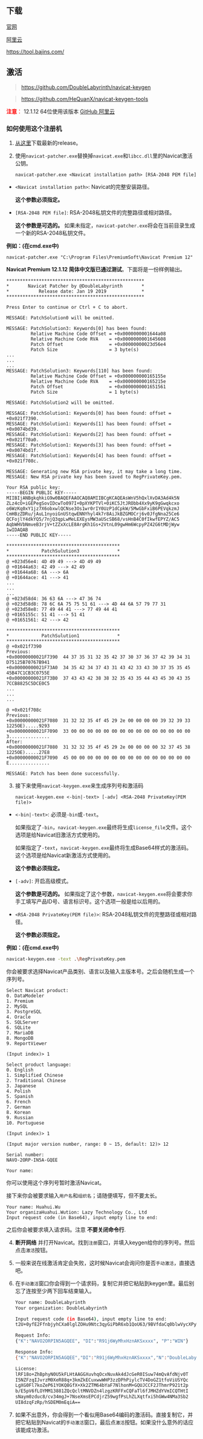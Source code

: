 ## 下载

[官网](http://download.navicat.com/download/navicat121_premium_cs_x64.exe)

[阿里云](http://yu-dev.oss-cn-hangzhou.aliyuncs.com/soft/navicat/navicat121_premium_cs_x64%2012.1.12.exe)

https://tool.bajins.com/

## 激活
> https://github.com/DoubleLabyrinth/navicat-keygen

> https://github.com/HeQuanX/navicat-keygen-tools

 <font color="#ff000">  **注意**：</font> 12.1.12 64位使用该版本 [GitHub](https://github.com/DoubleLabyrinth/navicat-keygen/files/2764401/navicat-keygen-for-x64-only.zip)[ 阿里云](http://yu-dev.oss-cn-hangzhou.aliyuncs.com/soft/navicat/navicat-keygen-for-x64-only.zip)

### 如何使用这个注册机

1. [从这里](https://github.com/yushangcl/navicat-keygen/releases)下载最新的release。


2. 使用`navicat-patcher.exe`替换掉`navicat.exe`和`libcc.dll`里的Navicat激活公钥。

   ```
   navicat-patcher.exe <Navicat installation path> [RSA-2048 PEM file]
   ```

  * `<Navicat installation path>`: Navicat的完整安装路径。

    __这个参数必须指定。__

  * `[RSA-2048 PEM file]`: RSA-2048私钥文件的完整路径或相对路径。

    __这个参数是可选的。__ 如果未指定，`navicat-patcher.exe`将会在当前目录生成一个新的RSA-2048私钥文件。

   __例如：(在cmd.exe中)__

   ```
   navicat-patcher.exe "C:\Program Files\PremiumSoft\Navicat Premium 12"
   ```

   __Navicat Premium 12.1.12 简体中文版已通过测试__。下面将是一份样例输出。

   ```
   ***************************************************
   *       Navicat Patcher by @DoubleLabyrinth       *
   *           Release date: Jan 19 2019             *
   ***************************************************

   Press Enter to continue or Ctrl + C to abort.

   MESSAGE: PatchSolution0 will be omitted.

   MESSAGE: PatchSolution3: Keywords[0] has been found:
            Relative Machine Code Offset = +0x0000000001644a08
            Relative Machine Code RVA    = +0x0000000001645608
            Patch Offset                 = +0x00000000023d56e4
            Patch Size                   = 3 byte(s)
   ...
   ...
   ...
   MESSAGE: PatchSolution3: Keywords[110] has been found:
            Relative Machine Code Offset = +0x000000000165155e
            Relative Machine Code RVA    = +0x000000000165215e
            Patch Offset                 = +0x0000000001651561
            Patch Size                   = 1 byte(s)

   MESSAGE: PatchSolution2 will be omitted.

   MESSAGE: PatchSolution1: Keywords[0] has been found: offset = +0x021f7390.
   MESSAGE: PatchSolution1: Keywords[1] has been found: offset = +0x0074bd39.
   MESSAGE: PatchSolution1: Keywords[2] has been found: offset = +0x021f70a0.
   MESSAGE: PatchSolution1: Keywords[3] has been found: offset = +0x0074bd1f.
   MESSAGE: PatchSolution1: Keywords[4] has been found: offset = +0x021f708c.

   MESSAGE: Generating new RSA private key, it may take a long time.
   MESSAGE: New RSA private key has been saved to RegPrivateKey.pem.

   Your RSA public key:
   -----BEGIN PUBLIC KEY-----
   MIIBIjANBgkqhkiG9w0BAQEFAAOCAQ8AMIIBCgKCAQEAsWnV5hQxlXvDA3Ad4k5N
   ZLz4cO+iGEPegSovIDcwTo097I+0pXYKPTVl+0iKC5JtJRObb4Xx9yK9gGwqkcxo
   o6WzKq0xY1jz7X6obxwlQCNse3Os1wr0rIY0UzP1dCpkW/5MwGbFxiB6PEVqkzmJ
   CmHBzZDRu/jAuL1nyoiGnUStqwENNYhyl4k7r8AiJkBZGMOCrj6v0JfgNna25Ce6
   QCFojlY4dkYQ5/7njQ3qpLwMeLEXEysMW3aUScSB68/vsHnB4C0fIkwfEPYZ/AC5
   AqbWHVbNmveB3rjV+tZZxXcLE8ArgKh1Gs+2VtnL09gwHm6WcpyPZ42G6tMDjWyw
   1wIDAQAB
   -----END PUBLIC KEY-----

   ******************************************
   *            PatchSulution3              *
   ******************************************
   @ +023d56e4: 4D 49 49 ---> 4D 49 49
   @ +01644a63: 42 49 ---> 42 49
   @ +01644a68: 6A ---> 6A
   @ +01644ace: 41 ---> 41
   ...
   ...
   ...
   @ +023d58d4: 36 63 6A ---> 47 36 74
   @ +023d58d8: 78 6C 6A 75 75 51 61 ---> 4D 44 6A 57 79 77 31
   @ +023d58e8: 77 49 44 41 ---> 77 49 44 41
   @ +0165155c: 51 41 ---> 51 41
   @ +01651561: 42 ---> 42

   ******************************************
   *            PatchSulution1              *
   ******************************************
   @ +0x021f7390
   Previous:
   +0x00000000021F7390  44 37 35 31 32 35 42 37 30 37 36 37 42 39 34 31  D75125B70767B941
   +0x00000000021F73A0  34 35 42 34 37 43 31 43 42 33 43 30 37 35 35 45  45B47C1CB3C0755E
   +0x00000000021F73B0  37 43 43 42 38 38 32 35 43 35 44 43 45 30 43 35  7CCB8825C5DCE0C5
   ...
   ...
   ...

   @ +0x021f708c
   Previous:
   +0x00000000021F7080  31 32 32 35 4f 45 29 2e 00 00 00 00 39 32 39 33  1225OE).....9293
   +0x00000000021F7090  33 00 00 00 00 00 00 00 00 00 00 00 00 00 00 00  3...............
   After:
   +0x00000000021F7080  31 32 32 35 4f 45 29 2e 00 00 00 00 32 37 45 38  1225OE).....27E8
   +0x00000000021F7090  45 00 00 00 00 00 00 00 00 00 00 00 00 00 00 00  E...............

   MESSAGE: Patch has been done successfully.
   ```

3. 接下来使用`navicat-keygen.exe`来生成序列号和激活码

   ```
   navicat-keygen.exe <-bin|-text> [-adv] <RSA-2048 PrivateKey(PEM file)>
   ```

  * `<-bin|-text>`: 必须是`-bin`或`-text`。

    如果指定了`-bin`，`navicat-keygen.exe`最终将生成`license_file`文件。这个选项是给Navicat旧激活方式使用的。

    如果指定了`-text`，`navicat-keygen.exe`最终将生成Base64样式的激活码。这个选项是给Navicat新激活方式使用的。

    __这个参数必须指定。__

  * `[-adv]`: 开启高级模式。

    __这个参数是可选的。__ 如果指定了这个参数，`navicat-keygen.exe`将会要求你手工填写产品ID号、语言标识号。这个选项一般是给以后用的。

  * `<RSA-2048 PrivateKey(PEM file)>`: RSA-2048私钥文件的完整路径或相对路径。

    __这个参数必须指定。__

   __例如：(在cmd.exe中)__

   ```bash
   navicat-keygen.exe -text .\RegPrivateKey.pem
   ```

   你会被要求选择Navicat产品类别、语言以及输入主版本号。之后会随机生成一个序列号。

   ```
   Select Navicat product:
   0. DataModeler
   1. Premium
   2. MySQL
   3. PostgreSQL
   4. Oracle
   5. SQLServer
   6. SQLite
   7. MariaDB
   8. MongoDB
   9. ReportViewer

   (Input index)> 1

   Select product language:
   0. English
   1. Simplified Chinese
   2. Traditional Chinese
   3. Japanese
   4. Polish
   5. Spanish
   6. French
   7. German
   8. Korean
   9. Russian
   10. Portuguese

   (Input index)> 1

   (Input major version number, range: 0 ~ 15, default: 12)> 12

   Serial number:
   NAVO-2ORP-IN5A-GQEE

   Your name:
   ```

   你可以使用这个序列号暂时激活Navicat。

   接下来你会被要求输入`用户名`和`组织名`；请随便填写，但不要太长。

   ```
   Your name: Huahui.Wu
   Your organizaHuahui.Wution: Lazy Technology Co., Ltd
   Input request code (in Base64), input empty line to end:
   ```

   之后你会被要求填入请求码。注意 __不要关闭命令行__.

4. __断开网络__ 并打开Navicat。找到`注册`窗口，并填入keygen给你的序列号。然后点击`激活`按钮。

5. 一般来说在线激活肯定会失败，这时候Navicat会询问你是否`手动激活`，直接选吧。

6. 在`手动激活`窗口你会得到一个请求码，复制它并把它粘贴到keygen里。最后别忘了连按至少两下回车结束输入。

   ```bash
   Your name: DoubleLabyrinth
   Your organization: DoubleLabyrinth

   Input request code (in Base64), input empty line to end:
   t2U+0yfE2FfnbjyhCXa0lglZOHu9Ntc3qyGiPbR6xb1QoU63/9BVfdaCq0blwVycXPyT/Vqw5joIKdM5oCRR/afCPM7iRcyhQMAnvqwc+AOKCqayVV+SqKLvtR/AbREI12w++PQ6Ewfs4A8PgB8OJ9G0jKt6Q/iJRblqi2WWw9mwy+YHcYYh3UAfygTnyj/xl+MzRymbY0lkus+6LPtpDecVsFFhM7F32Ee1QPwISko7bAkHOtkt+joPfYDdn9PDGZ4HEmeLvH6UqZCXkzgaAfynB7cQZFEkId8FsW2NGkbpM7wB2Hi3fNFgOIjutTprixTdbpFKn4w6gGc28ve23A==

   Request Info:
   {"K":"NAVO2ORPIN5AGQEE", "DI":"R91j6WyMhxHznAKSxxxx", "P":"WIN"}

   Response Info:
   {"K":"NAVO2ORPIN5AGQEE","DI":"R91j6WyMhxHznAKSxxxx","N":"DoubleLabyrinth","O":"DoubleLabyrinth","T":1547826060}

   License:
   lRF18o+ZhBphyN0U5kFLHtAAGGXuvhqOcxNuvAk4dJcGeR0ISuw74mQvAfdNjv0T
   I5NZFzqIJvrzM0XeR88q+3kmZkECuxwwWHP3zzDPhPiylcTV4DoGZ1tfoViUSYQc
   LgXG0Fl7koZeP61YOKQ8GfX+Xk2ZTM64bYaF7NlhonM+GQUJCCF2JThmrP921t2p
   b/E5pV6fLOYMM13881ZQcQcltMNVDZn4lzgzKRFFxCQFaTl6fJMHZdYVmICQTHtI
   sNaym0zduc8/cv34mgJ+7NseXmsEPCdjrZ59wgfPsLhZLXqtfxi5hGWw4NMa3Sb2
   UI8dzqFzRp/hSDEM0mEqiA==
   ```

4. 如果不出意外，你会得到一个看似用Base64编码的激活码。直接复制它，并把它粘贴到Navicat的`手动激活`窗口，最后点`激活`按钮。如果没什么意外的话应该能成功激活。
